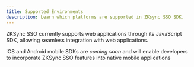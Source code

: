 ```yaml
---
title: Supported Environments
description: Learn which platforms are supported in ZKsync SSO SDK.
---
```


ZKSync SSO currently supports web applications through its JavaScript SDK, allowing seamless integration with web applications.

iOS and Android mobile SDKs are *coming soon* and will enable developers to incorporate ZKSync SSO features into native mobile applications